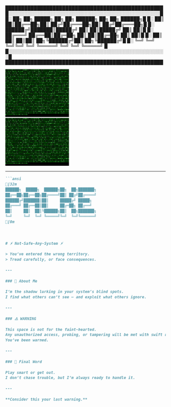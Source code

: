 ██████████████████████████████████████████████████
█░░░░░░░░░░░░░░░░░░░░░░░░░░░░░░░░░░░░░░░░░░░░░░░░█
█░ ██╗  ██╗ █████╗  ██╗  ██╗ ██████╗ ██╗  ██╗ ██████╗█
█░ ██║  ██║██╔══██╗██║ ██╔╝██╔═══██╗██║ ██╔╝██╔═══██╗█
█░ ██████╔╝███████║█████╔╝ ██║   ██║█████╔╝ ██║   ██║█
█░ ██╔═══╝ ██╔══██║██╔═██╗ ██║   ██║██╔═██╗ ██║   ██║█
█░ ██║     ██║  ██║██║  ██╗╚██████╔╝██║  ██╗╚██████╔╝█
█░ ╚═╝     ╚═╝  ╚═╝╚═╝  ╚═╝ ╚═════╝ ╚═╝  ╚═╝ ╚═════╝ █
█░░░░░░░░░░░░░░░░░░░░░░░░░░░░░░░░░░░░░░░░░░░░░░░░░░█
██████████████████████████████████████████████████

<div>
<img src ="w.gif">
  
  </div>
<img src ="w.gif">

---



```markdown
```ansi
[32m
██████╗  █████╗  ██████╗██╗  ██╗███████╗
██╔══██╗██╔══██╗██╔════╝██║ ██╔╝██╔════╝
██████╔╝███████║██║     █████╔╝ █████╗  
██╔═══╝ ██╔══██║██║     ██╔═██╗ ██╔══╝  
██║     ██║  ██║╚██████╗██║  ██╗███████╗
╚═╝     ╚═╝  ╚═╝ ╚═════╝╚═╝  ╚═╝╚══════╝
[0m



# ⚡ Not-Safe-Any-System ⚡

> You’ve entered the wrong territory.  
> Tread carefully, or face consequences.

---

### 👾 About Me

I’m the shadow lurking in your system’s blind spots.  
I find what others can’t see — and exploit what others ignore.

---

### ⚠️ WARNING

This space is not for the faint-hearted.  
Any unauthorized access, probing, or tampering will be met with swift retaliation.  
You’ve been warned.

---

### 🚨 Final Word

Play smart or get out.  
I don’t chase trouble, but I’m always ready to handle it.

---

**Consider this your last warning.**  
